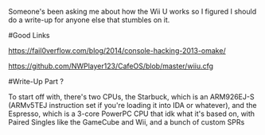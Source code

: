 Someone's been asking me about how the Wii U works so I figured I should do a write-up for anyone else that stumbles on it.

#Good Links

https://fail0verflow.com/blog/2014/console-hacking-2013-omake/

https://github.com/NWPlayer123/CafeOS/blob/master/wiiu.cfg

#Write-Up Part ?

To start off with, there's two CPUs, the Starbuck, which is an ARM926EJ-S (ARMv5TEJ instruction set if you're loading it into IDA or whatever), and the Espresso, which is a 3-core PowerPC CPU that idk what it's based on, with Paired Singles like the GameCube and Wii, and a bunch of custom SPRs
